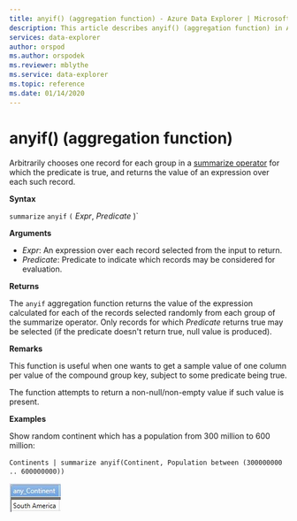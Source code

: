 ```yaml
---
title: anyif() (aggregation function) - Azure Data Explorer | Microsoft Docs
description: This article describes anyif() (aggregation function) in Azure Data Explorer.
services: data-explorer
author: orspod
ms.author: orspodek
ms.reviewer: mblythe
ms.service: data-explorer
ms.topic: reference
ms.date: 01/14/2020
---
```

# anyif() (aggregation function)

Arbitrarily chooses one record for each group in a [summarize operator](summarizeoperator.md) for which the predicate
is true,
and returns the value of an expression over each such record.

**Syntax**

`summarize` `anyif` `(` *Expr*, *Predicate* )`

**Arguments**

* *Expr*: An expression over each record selected from the input to return.
* *Predicate*: Predicate to indicate which records may be
  considered for evaluation.

**Returns**

The `anyif` aggregation function returns the value of the expression calculated
for each of the records selected randomly from each group
of the summarize operator. Only records for which *Predicate* returns true may be selected (if the predicate doesn't return
true, null value is produced).

**Remarks**

This function is useful when one wants to get a sample value of one column
per value of the compound group key, subject to some predicate
being true.

The function attempts to
return a non-null/non-empty value if such value is present.

**Examples**

Show random continent which has a population from 300 million to 600 million:

```kusto
Continents | summarize anyif(Continent, Population between (300000000 .. 600000000))
```

![alt text](./images/aggregations/any1.png "any1")